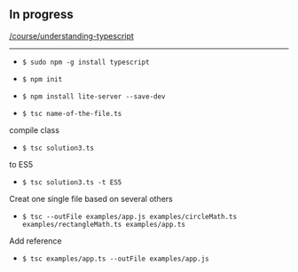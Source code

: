 In progress
-----------
[/course/understanding-typescript](https://www.udemy.com/course/understanding-typescript)
- - - - - -

- `$ sudo npm -g install typescript`

- `$ npm init`

- `$ npm install lite-server --save-dev`

- `$ tsc name-of-the-file.ts`

compile class
- `$ tsc solution3.ts`

to ES5
- `$ tsc solution3.ts -t ES5`

Creat one single file based on several others
- `$ tsc --outFile examples/app.js examples/circleMath.ts examples/rectangleMath.ts examples/app.ts`

Add reference
- `$ tsc examples/app.ts --outFile examples/app.js`
